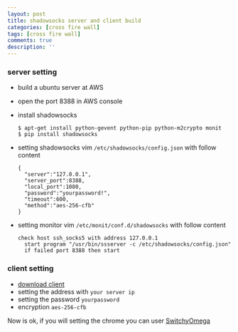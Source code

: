 ```yaml
---
layout: post
title: shadowsocks server and client build
categories: [cross fire wall]
tags: [cross fire wall]
comments: true
description: ''
---
```



### server setting
* build a ubuntu server at AWS
* open the port 8388 in AWS console
* install shadowsocks

  ~~~
  $ apt-get install python-gevent python-pip python-m2crypto monit
  $ pip install shadowsocks
  ~~~
* setting shadowsocks
  vim  `/etc/shadowsocks/config.json` with follow content

  ~~~
  {
    "server":"127.0.0.1",
    "server_port":8388,
    "local_port":1080,
    "password":"yourpassword!",
    "timeout":600,
    "method":"aes-256-cfb"
  }
  ~~~

* setting monitor
  vim `/etc/monit/conf.d/shadowsocks` with follow content

  ~~~
  check host ssh_socks5 with address 127.0.0.1
    start program "/usr/bin/ssserver -c /etc/shadowsocks/config.json"
    if failed port 8388 then start
  ~~~

### client setting
* [download client](https://shadowsocks.org/en/download/clients.html)
* setting the address with `your server ip`
* setting the password `yourpassword`
* encryption `aes-256-cfb`

Now is ok, if you will setting the chrome you can user [SwitchyOmega](https://chrome.google.com/webstore/detail/krotor-access-internet-vi/dfdhngcahhplaibahkkjhdklhihbaikl?hl=en)
